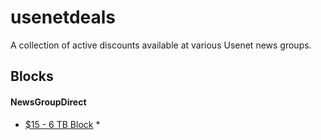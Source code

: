 # usenetdeals
A collection of active discounts available at various Usenet news groups.


## Blocks
#### NewsGroupDirect
* [$15 - 6 TB Block](https://newsgroup.direct/member/billing/?planid=199&rfsn=6009847.cc9c5c)
  * 
